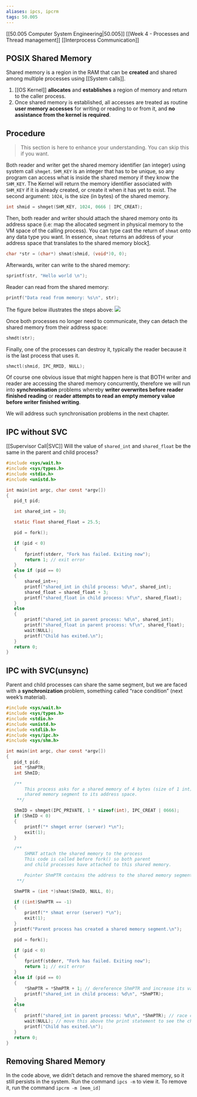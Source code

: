 ```yaml
---
aliases: ipcs, ipcrm
tags: 50.005
---
```

[[50.005 Computer System Engineering|50.005]]
[[Week 4 - Processes and Thread management]]
[[Interprocess Communication]]

## POSIX Shared Memory
Shared memory is a region in the RAM that can be **created** and shared among multiple processes using [[System calls]].

1.  [[OS Kernel]] **allocates** and **establishes** a region of memory and return to the caller process.
2.  Once shared memory is established, all accesses are treated as routine **user memory accesses** for writing or reading to or from it, and **no assistance from the kernel is required**.

## Procedure
> This section is here to enhance your understanding. You can skip this if you want.

Both reader and writer get the shared memory identifier (an integer) using system call `shmget`. `SHM_KEY` is an integer that has to be unique, so any program can access what is inside the shared memory if they know the `SHM_KEY`. The Kernel will return the memory identifier associated with `SHM_KEY` if it is already created, or create it when it has yet to exist. The second argument: `1024`, is the size (in bytes) of the shared memory.

```c
int shmid = shmget(SHM_KEY, 1024, 0666 | IPC_CREAT);
```

Then, both reader and writer should attach the shared memory onto its address space (i.e: map the allocated segment in physical memory to the VM space of the calling process). You can type cast the return of `shmat` onto any data type you want. In essence, `shmat` returns an address of your address space that translates to the shared memory block[1](https://natalieagus.github.io/50005/os_notes/week3_comms#fn:6).

```c
char *str = (char*) shmat(shmid, (void*)0, 0);
```

Afterwards, writer can write to the shared memory:

```c
sprintf(str, "Hello world \n");
```

Reader can read from the shared memory:

```c
printf("Data read from memory: %s\n", str);
```

The figure below illustrates the steps above: ![](https://natalieagus.github.io/50005/assets/images/week3/13.png)

Once both processes no longer need to communicate, they can detach the shared memory from their address space:

```c
shmdt(str);
```

Finally, one of the processes can destroy it, typically the reader because it is the last process that uses it.

```c
shmctl(shmid, IPC_RMID, NULL);
```

Of course one obvious issue that might happen here is that BOTH writer and reader are accessing the shared memory concurrently, therefore we will run into **synchronisation** problems whereby **writer overwrites before reader finished reading** or **reader attempts to read an empty memory value before writer finished writing**.

We will address such synchronisation problems in the next chapter.

## IPC without SVC
[[Supervisor Call|SVC]]
Will the value of `shared_int` and `shared_float` be the same in the parent and child process?

```c
#include <sys/wait.h>
#include <sys/types.h>
#include <stdio.h>
#include <unistd.h>

int main(int argc, char const *argv[])
{
   pid_t pid;

   int shared_int = 10;

   static float shared_float = 25.5;

   pid = fork();

   if (pid < 0)
   {
       fprintf(stderr, "Fork has failed. Exiting now");
       return 1; // exit error
   }
   else if (pid == 0)
   {
       shared_int++;
       printf("shared_int in child process: %d\n", shared_int);
       shared_float = shared_float + 3;
       printf("shared_float in child process: %f\n", shared_float);
   }
   else
   {
       printf("shared_int in parent process: %d\n", shared_int);
       printf("shared_float in parent process: %f\n", shared_float);
       wait(NULL);
       printf("Child has exited.\n");
   }
   return 0;
}
```

## IPC with SVC(unsync)
Parent and child processes can share the same segment, but we are faced with a **synchronization** problem, something called “race condition” (next week’s material).

```c
#include <sys/wait.h>
#include <sys/types.h>
#include <stdio.h>
#include <unistd.h>
#include <stdlib.h>
#include <sys/ipc.h>
#include <sys/shm.h>

int main(int argc, char const *argv[])
{
   pid_t pid;
   int *ShmPTR;
   int ShmID;

   /**
       This process asks for a shared memory of 4 bytes (size of 1 int) and attaches this
       shared memory segment to its address space.
    **/

   ShmID = shmget(IPC_PRIVATE, 1 * sizeof(int), IPC_CREAT | 0666);
   if (ShmID < 0)
   {
       printf("* shmget error (server) *\n");
       exit(1);
   }

   /**
       SHMAT attach the shared memory to the process
       This code is called before fork() so both parent
       and child processes have attached to this shared memory.

       Pointer ShmPTR contains the address to the shared memory segment.
    **/

   ShmPTR = (int *)shmat(ShmID, NULL, 0);

   if ((int)ShmPTR == -1)
   {
       printf("* shmat error (server) *\n");
       exit(1);
   }
   printf("Parent process has created a shared memory segment.\n");

   pid = fork();

   if (pid < 0)
   {
       fprintf(stderr, "Fork has failed. Exiting now");
       return 1; // exit error
   }
   else if (pid == 0)
   {
       *ShmPTR = *ShmPTR + 1; // dereference ShmPTR and increase its value
       printf("shared_int in child process: %d\n", *ShmPTR);
   }
   else
   {
       printf("shared_int in parent process: %d\n", *ShmPTR); // race condition
       wait(NULL); // move this above the print statement to see the change in ShmPTR value
       printf("Child has exited.\n");
   }
   return 0;
}
```

## Removing Shared Memory
In the code above, we didn’t detach and remove the shared memory, so it still persists in the system. Run the command `ipcs -m` to view it. To remove it, run the command `ipcrm -m [mem_id]`